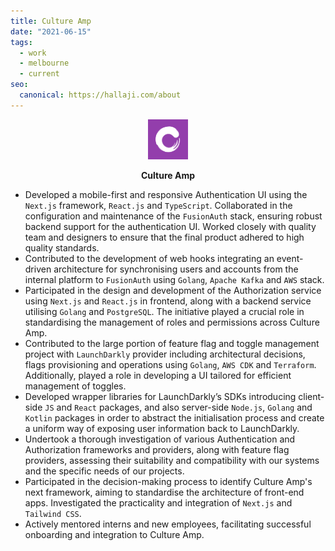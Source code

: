 ```yaml
---
title: Culture Amp
date: "2021-06-15"
tags:
  - work
  - melbourne
  - current
seo:
  canonical: https://hallaji.com/about
---
```


<p align='center'>
  <img src='/stories/cultureamp/cultureamp.png' height='64' />
</p>
<p align='center'>
  <b>Culture Amp</b><br />
</p>

- Developed a mobile-first and responsive Authentication UI using the `Next.js`
  framework, `React.js` and `TypeScript`. Collaborated in the configuration and
  maintenance of the `FusionAuth` stack, ensuring robust backend support for the
  authentication UI. Worked closely with quality team and designers to ensure
  that the final product adhered to high quality standards.
- Contributed to the development of web hooks integrating an event-driven architecture
  for synchronising users and accounts from the internal platform to `FusionAuth`
  using `Golang`, `Apache Kafka` and `AWS` stack.
- Participated in the design and development of the Authorization service using
  `Next.js` and `React.js` in frontend, along with a backend service utilising
  `Golang` and `PostgreSQL`. The initiative played a crucial role in standardising
  the management of roles and permissions across Culture Amp.
- Contributed to the large portion of feature flag and toggle management project
  with `LaunchDarkly` provider including architectural decisions, flags provisioning
  and operations using `Golang`, `AWS CDK` and `Terraform`. Additionally, played
  a role in developing a UI tailored for efficient management of toggles.
- Developed wrapper libraries for LaunchDarkly’s SDKs introducing client-side
  `JS` and `React` packages, and also server-side `Node.js`, `Golang` and `Kotlin`
  packages in order to abstract the initialisation process and create a uniform way
  of exposing user information back to LaunchDarkly.
- Undertook a thorough investigation of various Authentication and Authorization
  frameworks and providers, along with feature flag providers, assessing their
  suitability and compatibility with our systems and the specific needs of our projects.
- Participated in the decision-making process to identify Culture Amp's next
  framework, aiming to standardise the architecture of front-end apps. Investigated
  the practicality and integration of `Next.js` and `Tailwind CSS`.
- Actively mentored interns and new employees, facilitating successful
  onboarding and integration to Culture Amp.

